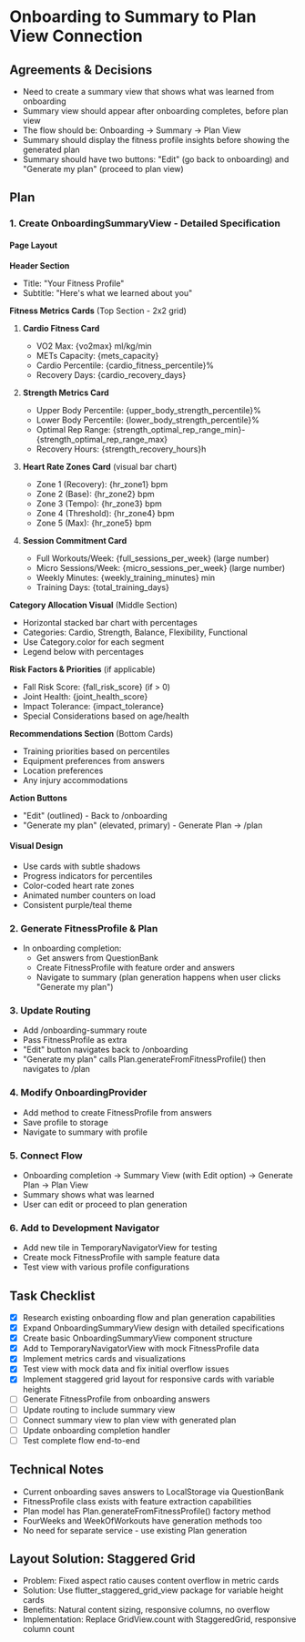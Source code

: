 # Onboarding to Summary to Plan View Connection

## Agreements & Decisions
- Need to create a summary view that shows what was learned from onboarding
- Summary view should appear after onboarding completes, before plan view
- The flow should be: Onboarding → Summary → Plan View
- Summary should display the fitness profile insights before showing the generated plan
- Summary should have two buttons: "Edit" (go back to onboarding) and "Generate my plan" (proceed to plan view)

## Plan

### 1. Create OnboardingSummaryView - Detailed Specification

#### Page Layout
**Header Section**
- Title: "Your Fitness Profile"
- Subtitle: "Here's what we learned about you"

**Fitness Metrics Cards** (Top Section - 2x2 grid)
1. **Cardio Fitness Card**
   - VO2 Max: {vo2max} ml/kg/min
   - METs Capacity: {mets_capacity}
   - Cardio Percentile: {cardio_fitness_percentile}%
   - Recovery Days: {cardio_recovery_days}

2. **Strength Metrics Card**
   - Upper Body Percentile: {upper_body_strength_percentile}%
   - Lower Body Percentile: {lower_body_strength_percentile}%
   - Optimal Rep Range: {strength_optimal_rep_range_min}-{strength_optimal_rep_range_max}
   - Recovery Hours: {strength_recovery_hours}h

3. **Heart Rate Zones Card** (visual bar chart)
   - Zone 1 (Recovery): {hr_zone1} bpm
   - Zone 2 (Base): {hr_zone2} bpm
   - Zone 3 (Tempo): {hr_zone3} bpm
   - Zone 4 (Threshold): {hr_zone4} bpm
   - Zone 5 (Max): {hr_zone5} bpm

4. **Session Commitment Card**
   - Full Workouts/Week: {full_sessions_per_week} (large number)
   - Micro Sessions/Week: {micro_sessions_per_week} (large number)
   - Weekly Minutes: {weekly_training_minutes} min
   - Training Days: {total_training_days}

**Category Allocation Visual** (Middle Section)
- Horizontal stacked bar chart with percentages
- Categories: Cardio, Strength, Balance, Flexibility, Functional
- Use Category.color for each segment
- Legend below with percentages

**Risk Factors & Priorities** (if applicable)
- Fall Risk Score: {fall_risk_score} (if > 0)
- Joint Health: {joint_health_score}
- Impact Tolerance: {impact_tolerance}
- Special Considerations based on age/health

**Recommendations Section** (Bottom Cards)
- Training priorities based on percentiles
- Equipment preferences from answers
- Location preferences
- Any injury accommodations

**Action Buttons**
- "Edit" (outlined) - Back to /onboarding
- "Generate my plan" (elevated, primary) - Generate Plan → /plan

#### Visual Design
- Use cards with subtle shadows
- Progress indicators for percentiles
- Color-coded heart rate zones
- Animated number counters on load
- Consistent purple/teal theme

### 2. Generate FitnessProfile & Plan
- In onboarding completion:
  - Get answers from QuestionBank
  - Create FitnessProfile with feature order and answers
  - Navigate to summary (plan generation happens when user clicks "Generate my plan")

### 3. Update Routing
- Add /onboarding-summary route
- Pass FitnessProfile as extra
- "Edit" button navigates back to /onboarding
- "Generate my plan" calls Plan.generateFromFitnessProfile() then navigates to /plan

### 4. Modify OnboardingProvider
- Add method to create FitnessProfile from answers
- Save profile to storage
- Navigate to summary with profile

### 5. Connect Flow
- Onboarding completion → Summary View (with Edit option) → Generate Plan → Plan View
- Summary shows what was learned
- User can edit or proceed to plan generation

### 6. Add to Development Navigator
- Add new tile in TemporaryNavigatorView for testing
- Create mock FitnessProfile with sample feature data
- Test view with various profile configurations

## Task Checklist
- [x] Research existing onboarding flow and plan generation capabilities
- [x] Expand OnboardingSummaryView design with detailed specifications
- [x] Create basic OnboardingSummaryView component structure
- [x] Add to TemporaryNavigatorView with mock FitnessProfile data
- [x] Implement metrics cards and visualizations
- [x] Test view with mock data and fix initial overflow issues
- [x] Implement staggered grid layout for responsive cards with variable heights
- [ ] Generate FitnessProfile from onboarding answers
- [ ] Update routing to include summary view
- [ ] Connect summary view to plan view with generated plan
- [ ] Update onboarding completion handler
- [ ] Test complete flow end-to-end

## Technical Notes
- Current onboarding saves answers to LocalStorage via QuestionBank
- FitnessProfile class exists with feature extraction capabilities
- Plan model has Plan.generateFromFitnessProfile() factory method
- FourWeeks and WeekOfWorkouts have generation methods too
- No need for separate service - use existing Plan generation

## Layout Solution: Staggered Grid
- Problem: Fixed aspect ratio causes content overflow in metric cards
- Solution: Use flutter_staggered_grid_view package for variable height cards
- Benefits: Natural content sizing, responsive columns, no overflow
- Implementation: Replace GridView.count with StaggeredGrid, responsive column count